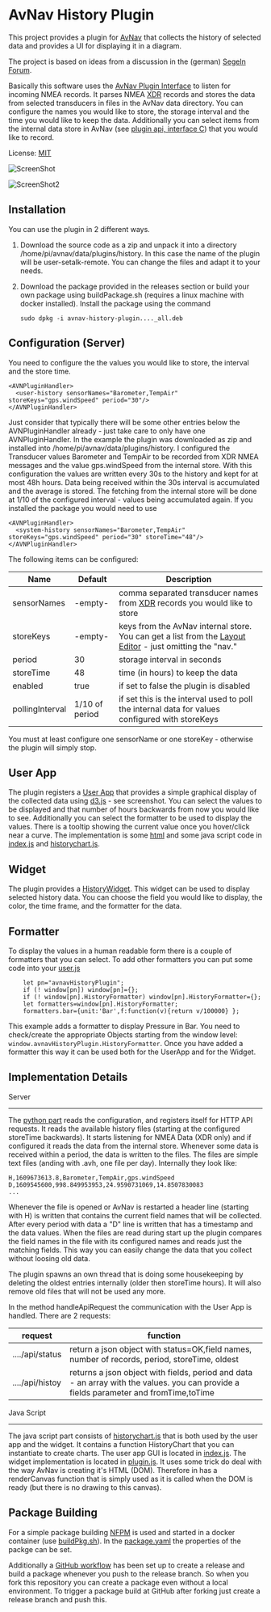 AvNav History Plugin
===========================

This project provides a plugin for [AvNav](https://www.wellenvogel.net/software/avnav/docs/beschreibung.html?lang=en) 
that collects the history of selected data and provides a UI for displaying it in a diagram.

The project is based on ideas from a discussion in the (german) [Segeln Forum](https://www.segeln-forum.de/board194-boot-technik/board35-elektrik-und-elektronik/board195-open-boat-projects-org/p2243721-arduino-nmea0183-barometer/#post2243721).

Basically this software uses the [AvNav Plugin Interface](https://www.wellenvogel.net/software/avnav/docs/hints/plugins.html?lang=en)
to listen for incoming NMEA records. It parses NMEA [XDR](https://gpsd.gitlab.io/gpsd/NMEA.html#_xdr_transducer_measurement) records
and stores the data from selected transducers in files in the AvNav data directory. You can configure the names you would like to store, 
the storage interval and the time you would like to keep the data.
Additionally you can select items from the internal data store in AvNav (see [plugin api, interface C](https://www.wellenvogel.net/software/avnav/docs/hints/plugins.html?lang=en#h2:pluginpy)) 
that you would like to record. 

License: [MIT](LICENSE.md)

![ScreenShot](doc/Screenshot.png)


![ScreenShot2](doc/Screenshot-widget.png)

Installation
------------
You can use the plugin in 2 different ways.
1.  Download the source code as a zip and unpack it into a directory /home/pi/avnav/data/plugins/history.
    In this case the name of the plugin will be user-setalk-remote. You can change the files and adapt it to your needs.

1.  Download the package provided in the releases section or build your own package using buildPackage.sh (requires a linux machine with docker installed). Install the package using the command
    ```
    sudo dpkg -i avnav-history-plugin...._all.deb
    ```

Configuration (Server)
-------------
You need to configure the the values you would like to store, the interval and the store time.
```
<AVNPluginHandler>
  <user-history sensorNames="Barometer,TempAir" storeKeys="gps.windSpeed" period="30"/>
</AVNPluginHandler>
```
Just consider that typically there will be some other entries below the AVNPluginHandler already - just take care to only have one AVNPluginHandler.
In the example the plugin was downloaded as zip and installed into /home/pi/avnav/data/plugins/history.
I configured the Transducer values Barometer and TempAir to be recorded from XDR NMEA messages and the value gps.windSpeed from the internal store.
With this configuration the values are written every 30s to the history and kept for at most 48h hours. 
Data being received within the 30s interval is accumulated and the average is stored.
The fetching from the internal store will be done at 1/10 of the configured interval - values being accumulated again.
If you installed the package you would need to use
```
<AVNPluginHandler>
  <system-history sensorNames="Barometer,TempAir" storeKeys="gps.windSpeed" period="30" storeTime="48"/>
</AVNPluginHandler>
```

The following items can be configured:

Name | Default | Description
-----|---------|----------
sensorNames | -empty- | comma separated transducer names from [XDR](https://gpsd.gitlab.io/gpsd/NMEA.html#_xdr_transducer_measurement) records you would like to store
storeKeys | -empty- | keys from the AvNav internal store. You can get a list from the [Layout Editor](https://www.wellenvogel.net/software/avnav/docs/hints/layouts.html?lang=en#h2:LayoutEditor) - just omitting the "nav."
period | 30 | storage interval in seconds
storeTime | 48 | time (in hours) to keep the data
enabled | true | if set to false the plugin is disabled
pollingInterval | 1/10 of period | if set this is the interval used to poll the internal data for values configured with storeKeys

You must at least configure one sensorName or one storeKey - otherwise the plugin will simply stop.

User App
--------
The plugin registers a [User App](https://www.wellenvogel.net/software/avnav/docs/userdoc/addonconfigpage.html?lang=en#h1:ConfigurationofUserApps)
that provides a simple graphical display of the collected data using [d3.js](https://d3js.org/) - see screenshot.
You can select the values to be displayed and that number of hours backwards from now you would like to see.
Additionally you can select the formatter to be used to display the values.
There is a tooltip showing the current value once you hover/click near a curve.
The implementation is some [html](index.html) and some java script code in [index.js](index.js) and 
[historychart.js](historychart.js). 

Widget
------
The plugin provides a [HistoryWidget](plugin.js).
This widget can be used to display selected history data. You can choose the field you would like to display, the color, the time frame,
and the formatter for the data. 

Formatter
---------
To display the values in a human readable form there is a couple of formatters that you can select. 
To add other formatters you can put some code into your [user.js](https://www.wellenvogel.net/software/avnav/docs/hints/userjs.html?lang=en)
```
    let pn="avnavHistoryPlugin";
    if (! window[pn]) window[pn]={};
    if (! window[pn].HistoryFormatter) window[pn].HistoryFormatter={};
    let formatters=window[pn].HistoryFormatter;
    formatters.bar={unit:'Bar',f:function(v){return v/100000} };
``` 
This example adds a formatter to display Pressure in Bar. You need to check/create the appropriate Objects starting from the window level:
`window.avnavHistoryPlugin.HistoryFormatter`.
Once you have added a formatter this way it can be used both for the UserApp and for the Widget.

Implementation Details
----------------------

Server
______

The [python part](plugin.py) reads the configuration, and registers itself for HTTP API requests.
It reads the available history files (starting at the configured storeTime backwards).
It starts listening for NMEA Data (XDR only) and if configured it reads the data from the internal store.
Whenever some data is received within a period, the data is written to the files.
The files are simple text files (anding with .avh, one file per day). Internally they look like:
```
H,1609673613.8,Barometer,TempAir,gps.windSpeed
D,1609545600,998.849953953,24.9590731069,14.8507830083
...
```
Whenever the file is opened or AvNav is restarted a header line (starting with H) is written that contains the current field names that will be collected.
After every period with data a "D" line is written that has a timestamp and the data values.
When the files are read during start up the plugin compares the field names in the file with its configured names and reads 
just the matching fields. This way you can easily change the data that you collect without loosing old data.
  
The plugin spawns an own thread that is doing some housekeeping by deleting the oldest entries internally (older then storeTime hours).
It will also remove old files that will not be used any more.
 
In the method handleApiRequest the communication with the User App is handled. There are 2 requests:

request | function
--------|---------
..../api/status | return a json object with status=OK,field names, number of records, period, storeTime, oldest
..../api/histoy | returns a json object with fields, period and data - an array with the values. you can provide a fields parameter and fromTime,toTime
      
Java Script
___________

The java script part consists of [historychart.js](historychart.js) that is both used by the user app and the widget.
It contains a function HistoryChart that you can instantiate to create charts.
The user app GUI is located in [index.js](index.js).
The widget implementation is located in [plugin.js](plugin.js). It uses some trick do deal with the way AvNav is creating 
it's HTML (DOM). Therefore in has a renderCanvas function that is simply used as it is called when the DOM is ready 
(but there is no drawing to this canvas).              

Package Building
----------------
For a simple package building [NFPM](https://nfpm.goreleaser.com/) is used and started in a docker container (use [buildPkg.sh](buildPkg.sh)). In the [package.yaml](package.yaml) the properties of the packge can be set. 

Additionally a [GitHub workflow](.github/workflows/createPackage.yml) has been set up to create a release and build a package whenever you push to the release branch.
So when you fork this repository you can create a package even without a local environment.
To trigger a package build at GitHub after forking just create a release branch and push this.
